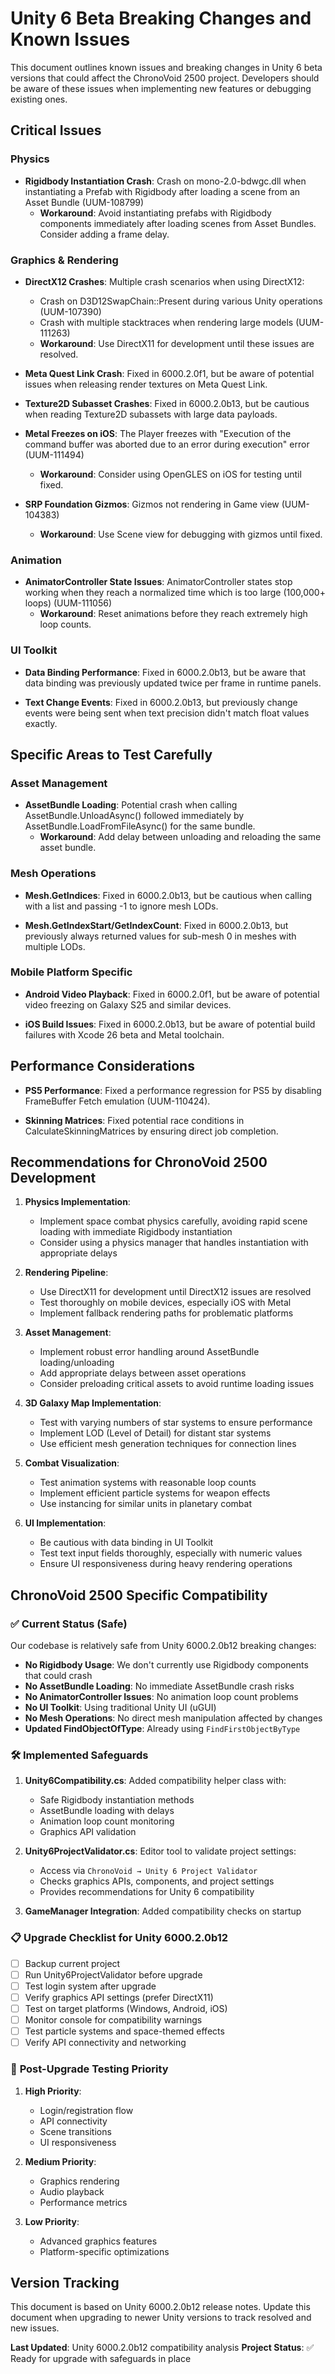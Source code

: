 # Unity 6 Beta Breaking Changes and Known Issues

This document outlines known issues and breaking changes in Unity 6 beta versions that could affect the ChronoVoid 2500 project. Developers should be aware of these issues when implementing new features or debugging existing ones.

## Critical Issues

### Physics
- **Rigidbody Instantiation Crash**: Crash on mono-2.0-bdwgc.dll when instantiating a Prefab with Rigidbody after loading a scene from an Asset Bundle (UUM-108799)
  - **Workaround**: Avoid instantiating prefabs with Rigidbody components immediately after loading scenes from Asset Bundles. Consider adding a frame delay.

### Graphics & Rendering
- **DirectX12 Crashes**: Multiple crash scenarios when using DirectX12:
  - Crash on D3D12SwapChain::Present during various Unity operations (UUM-107390)
  - Crash with multiple stacktraces when rendering large models (UUM-111263)
  - **Workaround**: Use DirectX11 for development until these issues are resolved.

- **Meta Quest Link Crash**: Fixed in 6000.2.0f1, but be aware of potential issues when releasing render textures on Meta Quest Link.

- **Texture2D Subasset Crashes**: Fixed in 6000.2.0b13, but be cautious when reading Texture2D subassets with large data payloads.

- **Metal Freezes on iOS**: The Player freezes with "Execution of the command buffer was aborted due to an error during execution" error (UUM-111494)
  - **Workaround**: Consider using OpenGLES on iOS for testing until fixed.

- **SRP Foundation Gizmos**: Gizmos not rendering in Game view (UUM-104383)
  - **Workaround**: Use Scene view for debugging with gizmos until fixed.

### Animation
- **AnimatorController State Issues**: AnimatorController states stop working when they reach a normalized time which is too large (100,000+ loops) (UUM-111056)
  - **Workaround**: Reset animations before they reach extremely high loop counts.

### UI Toolkit
- **Data Binding Performance**: Fixed in 6000.2.0b13, but be aware that data binding was previously updated twice per frame in runtime panels.

- **Text Change Events**: Fixed in 6000.2.0b13, but previously change events were being sent when text precision didn't match float values exactly.

## Specific Areas to Test Carefully

### Asset Management
- **AssetBundle Loading**: Potential crash when calling AssetBundle.UnloadAsync() followed immediately by AssetBundle.LoadFromFileAsync() for the same bundle.
  - **Workaround**: Add delay between unloading and reloading the same asset bundle.

### Mesh Operations
- **Mesh.GetIndices**: Fixed in 6000.2.0b13, but be cautious when calling with a list and passing -1 to ignore mesh LODs.

- **Mesh.GetIndexStart/GetIndexCount**: Fixed in 6000.2.0b13, but previously always returned values for sub-mesh 0 in meshes with multiple LODs.

### Mobile Platform Specific
- **Android Video Playback**: Fixed in 6000.2.0f1, but be aware of potential video freezing on Galaxy S25 and similar devices.

- **iOS Build Issues**: Fixed in 6000.2.0b13, but be aware of potential build failures with Xcode 26 beta and Metal toolchain.

## Performance Considerations

- **PS5 Performance**: Fixed a performance regression for PS5 by disabling FrameBuffer Fetch emulation (UUM-110424).

- **Skinning Matrices**: Fixed potential race conditions in CalculateSkinningMatrices by ensuring direct job completion.

## Recommendations for ChronoVoid 2500 Development

1. **Physics Implementation**:
   - Implement space combat physics carefully, avoiding rapid scene loading with immediate Rigidbody instantiation
   - Consider using a physics manager that handles instantiation with appropriate delays

2. **Rendering Pipeline**:
   - Use DirectX11 for development until DirectX12 issues are resolved
   - Test thoroughly on mobile devices, especially iOS with Metal
   - Implement fallback rendering paths for problematic platforms

3. **Asset Management**:
   - Implement robust error handling around AssetBundle loading/unloading
   - Add appropriate delays between asset operations
   - Consider preloading critical assets to avoid runtime loading issues

4. **3D Galaxy Map Implementation**:
   - Test with varying numbers of star systems to ensure performance
   - Implement LOD (Level of Detail) for distant star systems
   - Use efficient mesh generation techniques for connection lines

5. **Combat Visualization**:
   - Test animation systems with reasonable loop counts
   - Implement efficient particle systems for weapon effects
   - Use instancing for similar units in planetary combat

6. **UI Implementation**:
   - Be cautious with data binding in UI Toolkit
   - Test text input fields thoroughly, especially with numeric values
   - Ensure UI responsiveness during heavy rendering operations

## ChronoVoid 2500 Specific Compatibility

### ✅ **Current Status (Safe)**
Our codebase is relatively safe from Unity 6000.2.0b12 breaking changes:

- **No Rigidbody Usage**: We don't currently use Rigidbody components that could crash
- **No AssetBundle Loading**: No immediate AssetBundle crash risks
- **No AnimatorController Issues**: No animation loop count problems
- **No UI Toolkit**: Using traditional Unity UI (uGUI)
- **No Mesh Operations**: No direct mesh manipulation affected by changes
- **Updated FindObjectOfType**: Already using `FindFirstObjectByType`

### 🛠️ **Implemented Safeguards**

1. **Unity6Compatibility.cs**: Added compatibility helper class with:
   - Safe Rigidbody instantiation methods
   - AssetBundle loading with delays
   - Animation loop count monitoring
   - Graphics API validation

2. **Unity6ProjectValidator.cs**: Editor tool to validate project settings:
   - Access via `ChronoVoid → Unity 6 Project Validator`
   - Checks graphics APIs, components, and project settings
   - Provides recommendations for Unity 6 compatibility

3. **GameManager Integration**: Added compatibility checks on startup

### 📋 **Upgrade Checklist for Unity 6000.2.0b12**

- [ ] Backup current project
- [ ] Run Unity6ProjectValidator before upgrade
- [ ] Test login system after upgrade
- [ ] Verify graphics API settings (prefer DirectX11)
- [ ] Test on target platforms (Windows, Android, iOS)
- [ ] Monitor console for compatibility warnings
- [ ] Test particle systems and space-themed effects
- [ ] Verify API connectivity and networking

### 🚨 **Post-Upgrade Testing Priority**

1. **High Priority**:
   - Login/registration flow
   - API connectivity
   - Scene transitions
   - UI responsiveness

2. **Medium Priority**:
   - Graphics rendering
   - Audio playback
   - Performance metrics

3. **Low Priority**:
   - Advanced graphics features
   - Platform-specific optimizations

## Version Tracking

This document is based on Unity 6000.2.0b12 release notes. Update this document when upgrading to newer Unity versions to track resolved and new issues.

**Last Updated**: Unity 6000.2.0b12 compatibility analysis
**Project Status**: ✅ Ready for upgrade with safeguards in place
